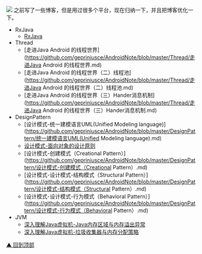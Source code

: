 ![](http://ww1.sinaimg.cn/large/005Xtdi2jw1f6307cu3krj30rs05kglz.jpg)
之前写了一些博客，但是用过很多个平台，现在归纳一下，并且把博客优化一下。


* RxJava
    * [RxJava](https://github.com/gepriniusce/AndroidNote/blob/master/RxJava/RxJava.md)
* Thread
    * [走进Java Android 的线程世界](https://github.com/gepriniusce/AndroidNote/blob/master/Thread/走进Java Android 的线程世界.md)
    * [走进Java Android 的线程世界（二）线程池](https://github.com/gepriniusce/AndroidNote/blob/master/Thread/走进Java Android 的线程世界（二）线程池.md)
    * [走进Java Android 的线程世界（三）Hander消息机制](https://github.com/gepriniusce/AndroidNote/blob/master/Thread/走进Java Android 的线程世界（三）Hander消息机制.md)
* DesignPattern
    * [设计模式-统一建模语言UML(Unified Modeling language)](https://github.com/gepriniusce/AndroidNote/blob/master/DesignPattern/统一建模语言UML(Unified Modeling language).md)
    * [设计模式-面向对象的设计原则](https://github.com/gepriniusce/AndroidNote/blob/master/DesignPattern/设计模式-面向对象的设计原则.md)
    * [设计模式-创建模式（Creational Pattern）](https://github.com/gepriniusce/AndroidNote/blob/master/DesignPattern/设计模式-创建模式（Creational Pattern）.md)
    * [设计模式-设计模式-结构模式（Structural Pattern）](https://github.com/gepriniusce/AndroidNote/blob/master/DesignPattern/设计模式-结构模式（Structural Pattern）.md)
    * [设计模式-设计模式-行为模式（Behavioral Pattern）](https://github.com/gepriniusce/AndroidNote/blob/master/DesignPattern/设计模式-行为模式（Behavioral Pattern）.md)
* JVM
    * [深入理解Java虚拟机-Java内存区域与内存溢出异常](https://github.com/gepriniusce/AndroidNote/blob/master/JVM/深入理解Java虚拟机-Java内存区域与内存溢出异常.md)
    * [深入理解Java虚拟机-垃圾收集器与内存分配策略](https://github.com/gepriniusce/AndroidNote/blob/master/JVM/深入理解Java虚拟机-垃圾收集器与内存分配策略.md)

[▲ 回到顶部](#top)
